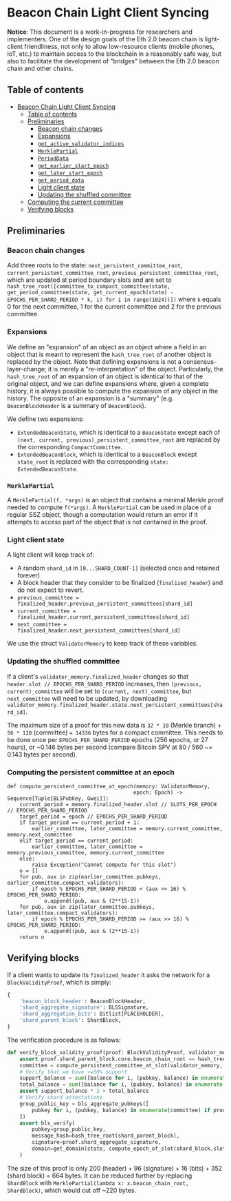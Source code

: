 # Beacon Chain Light Client Syncing

**Notice**: This document is a work-in-progress for researchers and implementers. One of the design goals of the Eth 2.0 beacon chain is light-client friendliness, not only to allow low-resource clients (mobile phones, IoT, etc.) to maintain access to the blockchain in a reasonably safe way, but also to facilitate the development of "bridges" between the Eth 2.0 beacon chain and other chains.

## Table of contents

<!-- TOC -->

- [Beacon Chain Light Client Syncing](#beacon-chain-light-client-syncing)
    - [Table of contents](#table-of-contents)
    - [Preliminaries](#preliminaries)
        - [Beacon chain changes](#beacon-chain-changes)
        - [Expansions](#expansions)
        - [`get_active_validator_indices`](#get_active_validator_indices)
        - [`MerklePartial`](#merklepartial)
        - [`PeriodData`](#perioddata)
        - [`get_earlier_start_epoch`](#get_earlier_start_epoch)
        - [`get_later_start_epoch`](#get_later_start_epoch)
        - [`get_period_data`](#get_period_data)
        - [Light client state](#light-client-state)
        - [Updating the shuffled committee](#updating-the-shuffled-committee)
    - [Computing the current committee](#computing-the-current-committee)
    - [Verifying blocks](#verifying-blocks)

<!-- /TOC -->

## Preliminaries

### Beacon chain changes

Add three roots to the state: `next_persistent_committee_root`, `current_persistent_committee_root`, `previous_persistent_committee_root`, which are updated at period boundary slots and are set to `hash_tree_root([committee_to_compact_committee(state, get_period_committee(state, get_current_epoch(state) - EPOCHS_PER_SHARD_PERIOD * k, i) for i in range(1024))])` where `k` equals 0 for the next committee, 1 for the current committee and 2 for the previous committee.

### Expansions

We define an "expansion" of an object as an object where a field in an object that is meant to represent the `hash_tree_root` of another object is replaced by the object. Note that defining expansions is not a consensus-layer-change; it is merely a "re-interpretation" of the object. Particularly, the `hash_tree_root` of an expansion of an object is identical to that of the original object, and we can define expansions where, given a complete history, it is always possible to compute the expansion of any object in the history. The opposite of an expansion is a "summary" (e.g. `BeaconBlockHeader` is a summary of `BeaconBlock`).

We define two expansions:

* `ExtendedBeaconState`, which is identical to a `BeaconState` except each of `(next, current, previous)_persistent_committee_root` are replaced by the corresponding `CompactCommittee`.
* `ExtendedBeaconBlock`, which is identical to a `BeaconBlock` except `state_root` is replaced with the corresponding `state: ExtendedBeaconState`.

### `MerklePartial`

A `MerklePartial(f, *args)` is an object that contains a minimal Merkle proof needed to compute `f(*args)`. A `MerklePartial` can be used in place of a regular SSZ object, though a computation would return an error if it attempts to access part of the object that is not contained in the proof.

### Light client state

A light client will keep track of:

* A random `shard_id` in `[0...SHARD_COUNT-1]` (selected once and retained forever)
* A block header that they consider to be finalized (`finalized_header`) and do not expect to revert.
* `previous_committee = finalized_header.previous_persistent_committees[shard_id]`
* `current_committee = finalized_header.current_persistent_committees[shard_id]`
* `next_committee = finalized_header.next_persistent_committees[shard_id]`

We use the struct `ValidatorMemory` to keep track of these variables.

### Updating the shuffled committee

If a client's `validator_memory.finalized_header` changes so that `header.slot // EPOCHS_PER_SHARD_PERIOD` increases, then `(previous, current)_committee` will be set to `(current, next)_committee`, but `next_committee` will need to be updated, by downloading `validator_memory.finalized_header.state.next_persistent_committees[shard_id]`.

The maximum size of a proof for this new data is `32 * 10` (Merkle branch) + `56 * 128` (committee) `= 14336` bytes for a compact committee. This needs to be done once per `EPOCHS_PER_SHARD_PERIOD` epochs (256 epochs, or 27 hours), or ~0.146 bytes per second (compare Bitcoin SPV at 80 / 560 ~= 0.143 bytes per second).

### Computing the persistent committee at an epoch

```
def compute_persistent_committee_at_epoch(memory: ValidatorMemory,
                                         epoch: Epoch) -> Sequence[Tuple[BLSPubkey, Gwei]]:
    current_period = memory.finalized_header.slot // SLOTS_PER_EPOCH // EPOCHS_PER_SHARD_PERIOD
    target_period = epoch // EPOCHS_PER_SHARD_PERIOD
    if target_period == current_period + 1:
        earlier_committee, later_committee = memory.current_committee, memory.next_committee
    elif target_period == current_period:
        earlier_committee, later_committee = memory.previous_committee, memory.current_committee
    else:
        raise Exception("Cannot compute for this slot")
    o = []
    for pub, aux in zip(earlier_committee.pubkeys, earlier_committee.compact_validators):
        if epoch % EPOCHS_PER_SHARD_PERIOD < (aux >> 16) % EPOCHS_PER_SHARD_PERIOD:
            o.append((pub, aux & (2**15-1))
    for pub, aux in zip(later_committee.pubkeys, later_committee.compact_validators):
        if epoch % EPOCHS_PER_SHARD_PERIOD >= (aux >> 16) % EPOCHS_PER_SHARD_PERIOD:
            o.append((pub, aux & (2**15-1))
    return o
```

## Verifying blocks

If a client wants to update its `finalized_header` it asks the network for a `BlockValidityProof`, which is simply:

```python
{
    'beacon_block_header': BeaconBlockHeader,
    'shard_aggregate_signature': BLSSignature,
    'shard_aggregation_bits': Bitlist[PLACEHOLDER],
    'shard_parent_block': ShardBlock,
}
```

The verification procedure is as follows:

```python
def verify_block_validity_proof(proof: BlockValidityProof, validator_memory: ValidatorMemory) -> bool:
    assert proof.shard_parent_block.core.beacon_chain_root == hash_tree_root(proof.beacon_block_header)
    committee = compute_persistent_committee_at_slot(validator_memory, compute_epoch_of_shard_slot(shard_parent_block.slot))
    # Verify that we have >=50% support
    support_balance = sum([balance for i, (pubkey, balance) in enumerate(committee) if proof.shard_aggregation_bits[i]])
    total_balance = sum([balance for i, (pubkey, balance) in enumerate(committee)])
    assert support_balance * 2 > total_balance
    # Verify shard attestations
    group_public_key = bls_aggregate_pubkeys([
        pubkey for i, (pubkey, balance) in enumerate(committee) if proof.shard_aggregation_bits[i]
    ])
    assert bls_verify(
        pubkey=group_public_key,
        message_hash=hash_tree_root(shard_parent_block),
        signature=proof.shard_aggregate_signature,
        domain=get_domain(state, compute_epoch_of_slot(shard_block.slot), DOMAIN_SHARD_ATTESTER),
    )
```

The size of this proof is only 200 (header) + 96 (signature) + 16 (bits) + 352 (shard block) = 664 bytes. It can be reduced further by replacing `ShardBlock` with `MerklePartial(lambda x: x.beacon_chain_root, ShardBlock)`, which would cut off ~220 bytes.
